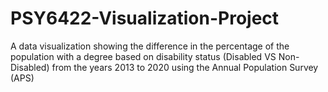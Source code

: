# PSY6422-Visualization-Project
A data visualization showing the difference in the percentage of the population with a degree based on disability status (Disabled VS Non-Disabled) from the years 2013 to 2020 using the Annual Population Survey (APS)
